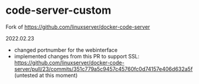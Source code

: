 # code-server-custom

Fork of https://github.com/linuxserver/docker-code-server

2022.02.23
  - changed portnumber for the webinterface
  - implemented changes from this PR to support SSL: https://github.com/linuxserver/docker-code-server/pull/23/commits/351c779a5c9457c45760fc0d74157e406d632a5f
    (untested at this moment)
